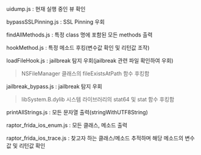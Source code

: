 uidump.js : 현재 실행 중인 뷰 확인



bypassSSLPinning.js : SSL Pinning 우회



findAllMethods.js : 특정 class 명에  포함된 모든 methods 출력



hookMethod.js : 특정 메소드 후킹(변수값 확인 및 리턴값 조작)



loadFileHook.js : jailbreak 탐지 우회(jailbreak 관련 파일 확인하여 우회)
  > NSFileManager 클래스의 fileExistsAtPath 함수 후킹함



jailbreak_bypass.js : jailbreak 탐지 우회
  > libSystem.B.dylib 시스템 라이브러리의 stat64 및 stat 함수 후킹함



printAllStrings.js : 모든 문자열 출력(stringWithUTF8String)



raptor_frida_ios_enum.js : 모든 클래스, 메소드 출력



raptor_frida_ios_trace.js : 찾고자 하는 클래스/메소드 추적하며 해당 메소드의 변수값 및 리턴값 확인
